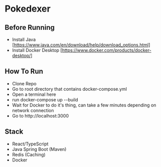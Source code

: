 # Pokedexer

## Before Running
- Install Java [https://www.java.com/en/download/help/download_options.html]
- Install Docker Desktop [https://www.docker.com/products/docker-desktop/]

## How To Run
- Clone Repo
- Go to root directory that contains docker-compose.yml
- Open a terminal here
- run docker-compose up --build
- Wait for Docker to do it's thing, can take a few minutes depending on network connection
- Go to http://localhost:3000

## Stack
- React/TypeScript
- Java Spring Boot (Maven)
- Redis (Caching)
- Docker
